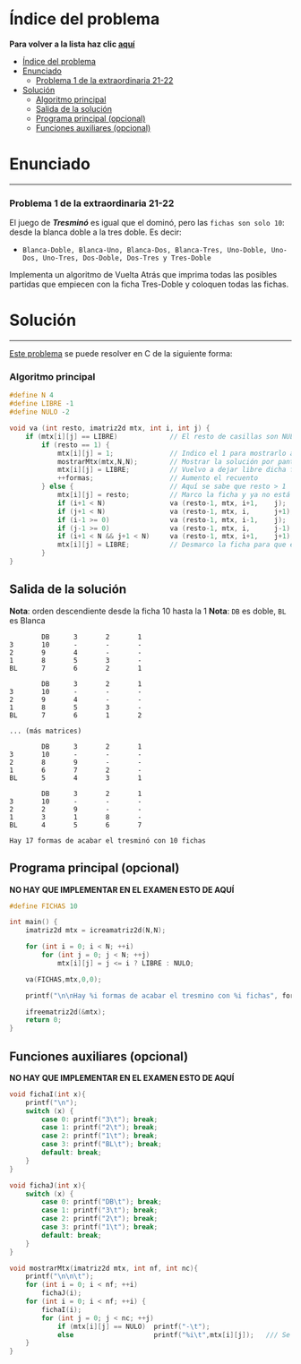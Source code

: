 # Índice del problema

**Para volver a la lista haz clic [aquí](./Index.md)**

<!-- TOC -->
* [Índice del problema](#índice-del-problema)
* [Enunciado](#enunciado-)
    * [Problema 1 de la extraordinaria 21-22](#problema-1-de-la-extraordinaria-21-22)
* [Solución](#solución)
    * [Algoritmo principal](#algoritmo-principal)
  * [Salida de la solución](#salida-de-la-solución)
  * [Programa principal (opcional)](#programa-principal-opcional)
  * [Funciones auxiliares (opcional)](#funciones-auxiliares-opcional)
<!-- TOC -->


# Enunciado 

***

### Problema 1 de la extraordinaria 21-22

El juego de ***Tresminó*** es igual que el dominó, pero
las ``fichas son solo 10``: desde la blanca doble a la tres doble. Es decir:
- ``Blanca-Doble, Blanca-Uno, Blanca-Dos, Blanca-Tres, Uno-Doble,
Uno-Dos, Uno-Tres, Dos-Doble, Dos-Tres y Tres-Doble``

Implementa un algoritmo de Vuelta Atrás que imprima todas las posibles
partidas que empiecen con la ficha Tres-Doble y coloquen todas las fichas.

# Solución

***

[Este problema](#enunciado-) se puede resolver en C de la siguiente forma:

### Algoritmo principal

```c
#define N 4
#define LIBRE -1
#define NULO -2

void va (int resto, imatriz2d mtx, int i, int j) {
    if (mtx[i][j] == LIBRE)             // El resto de casillas son NULO
        if (resto == 1) {
            mtx[i][j] = 1;              // Indico el 1 para mostrarlo a continuación
            mostrarMtx(mtx,N,N);        // Mostrar la solución por pantalla
            mtx[i][j] = LIBRE;          // Vuelvo a dejar libre dicha ficha
            ++formas;                   // Aumento el recuento
        } else {                        // Aquí se sabe que resto > 1
            mtx[i][j] = resto;          // Marco la ficha y ya no está libre
            if (i+1 < N)                va (resto-1, mtx, i+1,    j);       // Se puede mover
            if (j+1 < N)                va (resto-1, mtx, i,      j+1);     // a cualquier 
            if (i-1 >= 0)               va (resto-1, mtx, i-1,    j);       // casilla colindante
            if (j-1 >= 0)               va (resto-1, mtx, i,      j-1);
            if (i+1 < N && j+1 < N)     va (resto-1, mtx, i+1,    j+1);     // Mov. especial
            mtx[i][j] = LIBRE;          // Desmarco la ficha para que esté libre de nuevo         
        }
}

```

## Salida de la solución

**Nota**: orden descendiente desde la ficha 10 hasta la 1
**Nota**: ``DB`` es doble, ``BL`` es Blanca

```
        DB      3       2       1
3       10      -       -       -
2       9       4       -       -
1       8       5       3       -
BL      7       6       2       1

        DB      3       2       1
3       10      -       -       -
2       9       4       -       -
1       8       5       3       -
BL      7       6       1       2

... (más matrices)

        DB      3       2       1
3       10      -       -       -
2       8       9       -       -
1       6       7       2       -
BL      5       4       3       1

        DB      3       2       1
3       10      -       -       -
2       2       9       -       -
1       3       1       8       -
BL      4       5       6       7

Hay 17 formas de acabar el tresminó con 10 fichas
```

## Programa principal (opcional)

**NO HAY QUE IMPLEMENTAR EN EL EXAMEN ESTO DE AQUÍ**

```c
#define FICHAS 10

int main() {
    imatriz2d mtx = icreamatriz2d(N,N);

    for (int i = 0; i < N; ++i)
        for (int j = 0; j < N; ++j)
            mtx[i][j] = j <= i ? LIBRE : NULO;

    va(FICHAS,mtx,0,0);

    printf("\n\nHay %i formas de acabar el tresmino con %i fichas", formas, FICHAS);

    ifreematriz2d(&mtx);
    return 0;
}
```

## Funciones auxiliares (opcional)

**NO HAY QUE IMPLEMENTAR EN EL EXAMEN ESTO DE AQUÍ**

```c
void fichaI(int x){
    printf("\n");
    switch (x) {
        case 0: printf("3\t"); break;
        case 1: printf("2\t"); break;
        case 2: printf("1\t"); break;
        case 3: printf("BL\t"); break;
        default: break;
    }
}

void fichaJ(int x){
    switch (x) {
        case 0: printf("DB\t"); break;
        case 1: printf("3\t"); break;
        case 2: printf("2\t"); break;
        case 3: printf("1\t"); break;
        default: break;
    }
}

void mostrarMtx(imatriz2d mtx, int nf, int nc){
    printf("\n\n\t");
    for (int i = 0; i < nf; ++i)
        fichaJ(i);
    for (int i = 0; i < nf; ++i) {
        fichaI(i);
        for (int j = 0; j < nc; ++j)
            if (mtx[i][j] == NULO)  printf("-\t");
            else                    printf("%i\t",mtx[i][j]);   /// Se imprimen por columnas
    }
}
```

